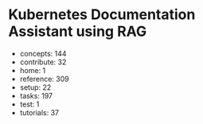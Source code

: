 # Kubernetes Documentation Assistant using RAG

- concepts: 144
- contribute: 32
- home: 1
- reference: 309
- setup: 22
- tasks: 197
- test: 1
- tutorials: 37
